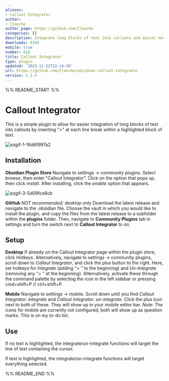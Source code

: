 ```yaml
---
aliases:
- Callout Integrator
author:
- Cleoche
author_page: https://github.com/Cleoche
categories: []
description: Integrate long blocks of text into callouts and easier nested callouts
downloads: 8204
mobile: true
number: 818
title: Callout Integrator
type: plugin
updated: '2023-11-22T22:14:30'
url: https://github.com/Cleoche/obsidian-callout-integrator
version: 1.1.4
---
```


%% README_START %%

# Callout Integrator

This is a simple plugin to allow for easier integration of long blocks of text into callouts by inserting ">" at each line break within a highlighted block of text. 

![ezgif-1-16d6f997a2](https://github.com/Cleoche/obsidian-callout-integrator/assets/96603897/e249c0da-d87a-49db-84f1-c2b1732871dd)

## Installation
**Obsidian Plugin Store**
Navigate to settings -> community plugins. Select *browse*, then enter "Callout Integrator". Click on the option that pops up, then click *install*. After installing, click the *enable* option that appears.

![ezgif-3-5d09fce6cb](https://github.com/Cleoche/obsidian-callout-integrator/assets/96603897/f1f5b685-6644-4545-b646-5ec10daf230f)

**GitHub** *NOT recommended; desktop only*
Download the latest release and navigate to the .obsidian file. Choose the vault in which you would like to install the plugin, and copy the files from the latest release to a subfolder within the **plugins** folder. Then, navigate to **Community Plugins** tab in settings and turn the switch next to **Callout Integrator** to *on*.

## Setup
**Desktop**
If already on the Callout Integrator page within the plugin store, click *Hotkeys*. Alternatively, navigate to settings -> community plugins, scroll down to *Callout Integrator*, and click the plus button to the right. Here, set hotkeys for *Integrate* (*adding* "> " to the beginning) and *Un-Integrate* (*removing* any "> " at the beginning). Alternatively, activate these through the command palette by selecting the icon in the left sidebar or pressing cmd+shift+P // ctrl+shift+P.

**Mobile**
Navigate to settings -> mobile. Scroll down until you find *Callout Integrator: integrate* and *Callout Integrator: un-integrate*. Click the plus icon next to both of these. They will show up in your mobile editor bar. 
	*Note*: The icons for mobile are currently not configured; both will show up as question marks. This is on my to-do list.

 ## Use
If no text is highlighted, the integrate/un-integrate functions will target the line of text containing the cursor.

If text *is* highlighted, the integrate/un-integrate functions will target everything selected.


%% README_END %%
